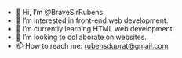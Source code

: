 - 👋 Hi, I’m @BraveSirRubens
- 👀 I’m interested in front-end web development.
- 🌱 I’m currently learning HTML web development.
- 💞️ I’m looking to collaborate on websites.
- 📫 How to reach me: rubensduprat@gmail.com

<!---
BraveSirRubens/BraveSirRubens is a ✨ special ✨ repository because its `README.md` (this file) appears on your GitHub profile.
You can click the Preview link to take a look at your changes.
--->

